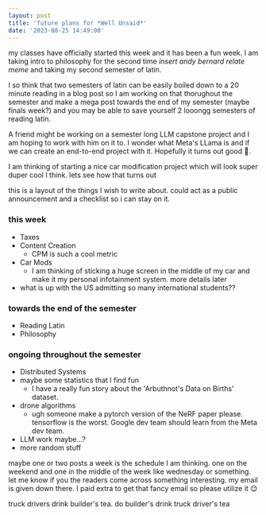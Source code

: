 ```yaml
---
layout: post
title: 'future plans for *Well Unsaid*'
date: '2023-08-25 14:49:00'
---
```


my classes have officially started this week and it has been a fun week. I am taking intro to philosophy for the 
second time *insert andy bernard relate meme* and taking my second semester of latin. 

I so think that two semesters of latin can be easily boiled down to a 20 minute reading in a blog post so I am working 
on that thorughout the semester and make a mega post towards the end of my semester (maybe finals week?) and you may 
be able to save yourself 2 looongg semesters of reading latin. 

A friend might be working on a semester long LLM capstone project and I am hoping to work with him on it to. I wonder
what Meta's LLama is and if we can create an end-to-end project with it. Hopefully it turns out good 🤞.

I am thinking of starting a nice car modification project which will look super duper cool I think. lets see how 
that turns out 

this is a layout of the things I wish to write about. could act as a public announcement and a checklist so i can stay
on it. 


### this week

- Taxes 
- Content Creation 
    - CPM is such a cool metric
- Car Mods 
    - I am thinking of sticking a huge screen in the middle of my car and make it my personal infotainment system. more
      details later
- what is up with the US admitting so many international students?? 

### towards the end of the semester

- Reading Latin 
- Philosophy 

### ongoing throughout the semester

- Distributed Systems 
- maybe some statistics that I find fun 
    - I have a really fun story about the 'Arbuthnot's Data on Births' dataset.
- drone algorithms
    - ugh someone make a pytorch version of the NeRF paper please. tensorflow is the worst. Google dev team should 
      learn from the Meta dev team.
- LLM work maybe...?
- more random stuff

maybe one or two posts a week is the schedule I am thinking. one on the weekend and one in the middle of the week 
like wednesday or something. let me know if you the readers come across something interesting. my email is given down
there. I paid extra to get that fancy email so please utilize it 😉

truck drivers drink builder's tea. do builder's drink truck driver's tea
